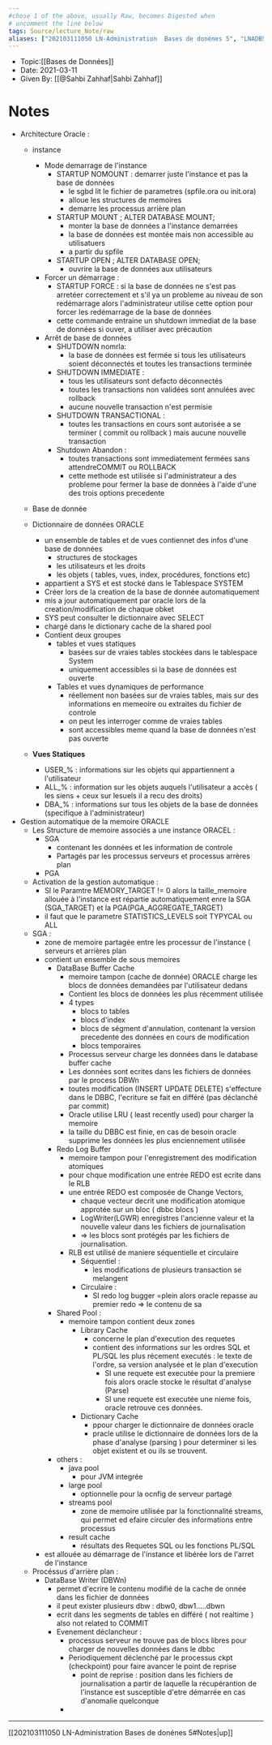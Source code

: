 ```yaml
---
#chose 1 of the above, usually Raw, becomes Digested when
# uncomment the line below
tags: Source/lecture_Note/raw
aliases: ["202103111050 LN-Administration  Bases de donénes 5", "LNADB5" ] 
---
```

<!--topic should reference the big themes of a certain lecture, not necessarily the Title of the Course -->
* Topic:[[Bases de Données]]
* Date: 2021-03-11
* Given By: [[@Sahbi Zahhaf|Sahbi Zahhaf]]


# Notes 
<!-- hello -->
* Architecture Oracle : 
	* instance 
		* Mode demarrage de l'instance 
			* STARTUP NOMOUNT : demarrer juste l'instance et pas la base de données 
				* le sgbd lit le fichier de parametres (spfile.ora ou init.ora)
				* alloue les structures de memoires 
				* demarre les processus arrière plan
			* STARTUP MOUNT ; ALTER DATABASE MOUNT;
				* monter la base de données a l'instance demarrées 
				* la base de données est montée mais non accessible au utilisatuers
				* a partir du spfile
			* STARTUP OPEN ; ALTER DATABASE OPEN; 
				* ouvrire la base de données aux utilisateurs 
		* Forcer un démarrage : 
			* STARTUP FORCE : si la base de données ne s'est pas arretéer correctement et s'il ya un probleme au niveau de son redémarrage alors l'administrateur utilise cette option pour forcer les redémarrage de la base de données 
			* cette commande entraine un shutdown immediat de la base de données si ouver, a utiliser avec précaution 
		* Arrêt de base de données 
			* SHUTDOWN nomrla: 
				* la base de données est fermée si tous les utilisateurs soient déconnectés et toutes les transactions terminée 
			* SHUTDOWN IMMEDIATE : 
				* tous les utilisateurs sont defacto  déconnectés 
				* toutes les transactions non validées sont annulées avec rollback 
				* aucune nouvelle transaction n'est permisie 
			* SHUTDOWN TRANSACTIONAL : 
				* toutes les transactions en cours sont autorisée a se terminer ( commit ou rollback ) mais aucune nouvelle transaction 
			* Shutdown Abandon : 
				* toutes transactions sont immediatement fermées sans attendreCOMMIT ou ROLLBACK 
				* cette methode est utilisée si l'administrateur a des probleme pour fermer la base de données à l'aide d'une des trois options precedente 
			
	* Base de donnée
	* Dictionnaire de données ORACLE 
		* un ensemble de tables et de vues contiennet des infos d'une base de données 
			* structures de stockages 
			* les utilisateurs et les droits
			* les objets ( tables, vues, index, procédures, fonctions etc)
		* appartient a SYS et est stocké dans le Tablespace SYSTEM
		* Créer lors de la creation de la base de donnée automatiquement 
		* mis a jour automatiquement par oracle lors de la creation/modification de chaque obket 
		* SYS peut consulter le dictionnaire avec SELECT 
		* chargé dans le dictionary cache de la shared pool 
		* Contient deux groupes 
			* tables et vues statiques 
				* basées sur de vraies tables stockées dans le tablespace System
				* uniquement accessibles si la base de données est ouverte
			* Tables et vues dynamiques de performance
				* réellement non basées sur de vraies tables, mais sur des informations en memeoire ou extraites du fichier de controle 
				* on peut les interroger comme de vraies tables 
				* sont accessibles meme quand la base de données n'est pas ouverte
	* **Vues Statiques**
		* USER_% : informations sur les objets qui appartiennent a l'utilisateur 
		* ALL_% : information sur les objets auquels l'utilisateur a accès ( les siens + ceux sur lesuels il a recu des droits)
		* DBA_% : informations sur tous les objets de la base de données (specifique à l'administrateur)
* Gestion automatique de la memoire ORACLE 
	* Les Structure de memoire associés a une instance ORACEL : 
		* SGA 
			* contenant les données et les information de controle 
			* Partagés par les processus serveurs et processus arrères plan
		* PGA
	* Activation de la gestion automatique : 
		* SI le Paramtre MEMORY_TARGET != 0 alors la taille_memoire allouée à l'instance est répartie automatiquement enre la SGA (SGA_TARGET) et la PGA(PGA_AGGREGATE_TARGET)
		* il faut que le parametre STATISTICS_LEVELS soit TYPYCAL ou ALL 
	* SGA : 
		* zone de memoire partagée entre les processur de l'instance ( serveurs et arrières plan
		* contient un ensemble de sous memoires 
			* DataBase Buffer Cache 
				* memoire tampon (cache de donnée) ORACLE charge les blocs de données demandées par l'utilisateur dedans 
				* Contient les blocs de données les plus récemment utilisée 
				* 4 types 
					* blocs to tables 
					* blocs d'index 
					* blocs de ségment d'annulation, contenant la version precedente des données en cours de modification 
					* blocs temporaires
				* Processus serveur charge les données dans le database buffer cache
				* Les données sont ecrites dans les fichiers de données par le process DBWn 
				* toutes modification (INSERT UPDATE DELETE) s'effecture dans le DBBC, l'ecriture se fait en différé (pas déclanché par commit)
				* Oracle utilise LRU ( least recently used) pour charger la memoire
				* la taille du DBBC est finie, en cas de besoin oracle supprime les données les plus enciennement utilisée  
			* Redo Log Buffer 
				* memoire tampon pour l'enregistrement des modification atomiques
				* pour chque modification une entrée REDO est ecrite dans le RLB
				* une entrée REDO est composée de Change Vectors, 
					* chaque vecteur decrit une modification atomique approtée sur un bloc ( dbbc blocs )
					* LogWriter(LGWR) enregistres l'ancienne valeur et la nouvelle valeur dans les fichiers de journalisation
					* => les blocs sont protégés par les fichiers de journalisation. 
				* RLB est utilisé de maniere séquentielle et circulaire 
					* Séquentiel : 
						*  les modifications de plusieurs transaction se melangent
					*  Circulaire : 
						*   SI redo log bugger =plein alors oracle repasse au premier redo => le contenu de sa 
			* Shared Pool : 
				* memoire tampon contient deux zones 
					* Library Cache 
						* concerne le plan d'execution des requetes 
						* contient des informations sur les ordres SQL et PL/SQL les plus récement executés : le texte de l'ordre, sa version analysée et le plan d'execution 
							* SI une requete est executée pour la premiere fois alors oracle stocke le résultat d'analyse (Parse)
							* SI une requete est executée une nieme fois, oracle retrouve ces données. 
					* Dictionary Cache 
						* ppour charger le dictionnaire de données oracle
						* pracle utilise le dictionnaire de données lors de la phase d'analyse (parsing ) pour determiner si les objet existent et ou ils se trouvent.  
			* others : 
				* java pool 
					* pour JVM integrée
				* large pool 
					* optionnelle pour la ocnfig de serveur partagé 
				* streams pool 
					* zone de memoire utilisée par la fonctionnalité streams, qui permet ed efaire circuler des informations entre processus 
				* result cache 
					* résultats des Requetes SQL ou les fonctions PL/SQL 
		* est allouée au démarrage de l'instance et libérée lors de l'arret de l'instance 
	* Procéssus d'arrière plan : 
		* DataBase Writer (DBWn)
			* permet d'ecrire le contenu modifié de la cache de onnée dans les fichier de données 
			* il peut exister plusieurs dbw : dbw0, dbw1.....dbwn
			* ecrit dans les segments de tables en différé ( not realtime ) also not related to COMMIT 
			* Evenement déclancheur : 
				* processus serveur ne trouve pas de blocs libres pour charger de nouvelles données dans le dbbc 
				* Periodiquement déclenché par le processus ckpt (checkpoint) pour faire avancer le point de reprise 
					* point de reprise : position dans les fichiers de journalisation a partir de laquelle la récupérantion de l'instance est susceptible d'etre démarrée en cas d'anomalie quelconque
				* 


---
[[202103111050 LN-Administration  Bases de donénes 5#Notes|up]]